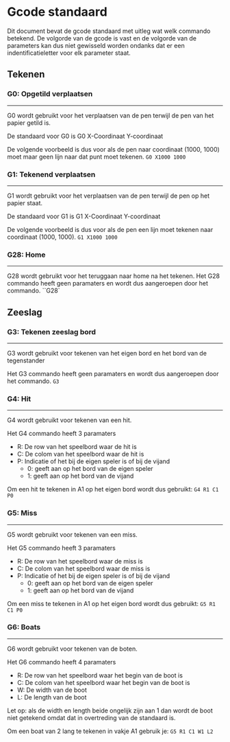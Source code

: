 # Gcode standaard

Dit document bevat de gcode standaard met uitleg wat welk commando betekend.
De volgorde van de gcode is vast en de volgorde van de parameters kan dus niet gewisseld worden ondanks dat er een indentificatieletter voor elk parameter staat.

## Tekenen

### G0: Opgetild verplaatsen

___
G0 wordt gebruikt voor het verplaatsen van de pen terwijl de pen van het papier getild is.

De standaard voor G0 is G0 X-Coordinaat Y-coordinaat

De volgende voorbeeld is dus voor als de pen naar coordinaat (1000, 1000) moet maar geen lijn naar dat punt moet tekenen.
``G0 X1000 1000``

### G1: Tekenend verplaatsen

___
G1 wordt gebruikt voor het verplaatsen van de pen terwijl de pen op het papier staat.

De standaard voor G1 is G1 X-Coordinaat Y-coordinaat

De volgende voorbeeld is dus voor als de pen een lijn moet tekenen naar coordinaat (1000, 1000).
``G1 X1000 1000``

### G28: Home

___
G28 wordt gebruikt voor het teruggaan naar home na het tekenen.
Het G28 commando heeft geen paramaters en wordt dus aangeroepen door het commando.
``G28`

## Zeeslag

### G3: Tekenen zeeslag bord

___
G3 wordt gebruikt voor tekenen van het eigen bord en het bord van de tegenstander

Het G3 commando heeft geen paramaters en wordt dus aangeroepen door het commando.
``G3``

### G4: Hit

___
G4 wordt gebruikt voor tekenen van een hit.

Het G4 commando heeft 3 paramaters

- R: De row van het speelbord waar de hit is
- C: De colom van het speelbord waar de hit is
- P: Indicatie of het bij de eigen speler is of bij de vijand
    - 0: geeft aan op het bord van de eigen speler
    - 1: geeft aan op het bord van de vijand

Om een hit te tekenen in A1 op het eigen bord wordt dus gebruikt:
``G4 R1 C1 P0``

### G5: Miss

___
G5 wordt gebruikt voor tekenen van een miss.

Het G5 commando heeft 3 paramaters

- R: De row van het speelbord waar de miss is
- C: De colom van het speelbord waar de miss is
- P: Indicatie of het bij de eigen speler is of bij de vijand
    - 0: geeft aan op het bord van de eigen speler
    - 1: geeft aan op het bord van de vijand

Om een miss te tekenen in A1 op het eigen bord wordt dus gebruikt:
``G5 R1 C1 P0``

### G6: Boats

___
G6 wordt gebruikt voor tekenen van de boten.

Het G6 commando heeft 4 paramaters

- R: De row van het speelbord waar het begin van de boot is
- C: De colom van het speelbord waar het begin van de boot is
- W: De width van de boot
- L: De length van de boot

Let op: als de width en length beide ongelijk zijn aan 1 dan wordt de boot niet getekend omdat dat in overtreding van de standaard is.

Om een boat van 2 lang te tekenen in vakje A1 gebruik je: 
``G5 R1 C1 W1 L2``
